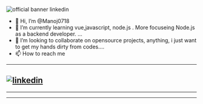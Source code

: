 ![official banner linkedin](https://user-images.githubusercontent.com/24775258/148641157-ba7da5fe-8787-46bb-abdf-b4981211dd71.png)


- 👋 Hi, I’m @Manoj0718
- 🌱 I’m currently learning  vue,javascript, node.js . More focuseing Node.js as a backend developer. ...
- 💞️ I’m looking to collaborate on opensource projects, anything, i just want to get my hands dirty from codes....
- 📫 How to reach me
---
[![linkedin](https://cloud.githubusercontent.com/assets/17016297/18839848/0fc7e74e-83d2-11e6-8c6a-277fc9d6e067.png)][1]
---
[1]: https://www.linkedin.com/in/manojfernando-web-developer/
---

---


<!---
Manoj0718/Manoj0718 is a ✨ special ✨ repository because its `README.md` (this file) appears on your GitHub profile.
You can click the Preview link to take a look at your changes.
--->
